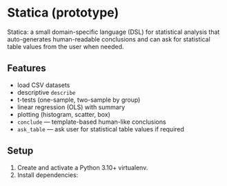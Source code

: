 # Statica (prototype)

Statica: a small domain-specific language (DSL) for statistical analysis that
auto-generates human-readable conclusions and can ask for statistical table
values from the user when needed.

## Features
- load CSV datasets
- descriptive `describe`
- t-tests (one-sample, two-sample by group)
- linear regression (OLS) with summary
- plotting (histogram, scatter, box)
- `conclude` — template-based human-like conclusions
- `ask_table` — ask user for statistical table values if required

## Setup
1. Create and activate a Python 3.10+ virtualenv.
2. Install dependencies:
